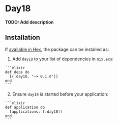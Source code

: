 # Day18

**TODO: Add description**

## Installation

If [available in Hex](https://hex.pm/docs/publish), the package can be installed as:

  1. Add `day18` to your list of dependencies in `mix.exs`:

    ```elixir
    def deps do
      [{:day18, "~> 0.1.0"}]
    end
    ```

  2. Ensure `day18` is started before your application:

    ```elixir
    def application do
      [applications: [:day18]]
    end
    ```

